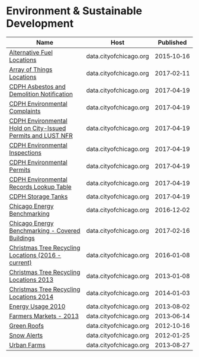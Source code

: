 # Environment & Sustainable Development

Name | Host | Published
---- | ---- | ---------
[Alternative Fuel Locations](../datasets/f7f2-ggz5.md) | data.cityofchicago.org | 2015&#x2011;10&#x2011;16
[Array of Things Locations](../datasets/6rq2-yx28.md) | data.cityofchicago.org | 2017&#x2011;02&#x2011;11
[CDPH Asbestos and Demolition Notification](../datasets/qhb4-qx8k.md) | data.cityofchicago.org | 2017&#x2011;04&#x2011;19
[CDPH Environmental Complaints](../datasets/fypr-ksnz.md) | data.cityofchicago.org | 2017&#x2011;04&#x2011;19
[CDPH Environmental Hold on City-Issued Permits and LUST NFR](../datasets/6gqn-e2ij.md) | data.cityofchicago.org | 2017&#x2011;04&#x2011;19
[CDPH Environmental Inspections](../datasets/i9rk-duva.md) | data.cityofchicago.org | 2017&#x2011;04&#x2011;19
[CDPH Environmental Permits](../datasets/ir7v-8mc8.md) | data.cityofchicago.org | 2017&#x2011;04&#x2011;19
[CDPH Environmental Records Lookup Table](../datasets/a9u4-3dwb.md) | data.cityofchicago.org | 2017&#x2011;04&#x2011;19
[CDPH Storage Tanks](../datasets/ug5u-hxnx.md) | data.cityofchicago.org | 2017&#x2011;04&#x2011;19
[Chicago Energy Benchmarking](../datasets/xq83-jr8c.md) | data.cityofchicago.org | 2016&#x2011;12&#x2011;02
[Chicago Energy Benchmarking - Covered Buildings](../datasets/g5i5-yz37.md) | data.cityofchicago.org | 2017&#x2011;02&#x2011;16
[Christmas Tree Recycling Locations (2016 - current)](../datasets/drnp-neza.md) | data.cityofchicago.org | 2016&#x2011;01&#x2011;08
[Christmas Tree Recycling Locations 2013](../datasets/spxm-tnai.md) | data.cityofchicago.org | 2013&#x2011;01&#x2011;08
[Christmas Tree Recycling Locations 2014](../datasets/28nh-39r3.md) | data.cityofchicago.org | 2014&#x2011;01&#x2011;03
[Energy Usage 2010](../datasets/8yq3-m6wp.md) | data.cityofchicago.org | 2013&#x2011;08&#x2011;02
[Farmers Markets - 2013](../datasets/i8y3-ytj4.md) | data.cityofchicago.org | 2013&#x2011;06&#x2011;14
[Green Roofs](../datasets/q3z3-udcz.md) | data.cityofchicago.org | 2012&#x2011;10&#x2011;16
[Snow Alerts](../datasets/jpfu-k3rv.md) | data.cityofchicago.org | 2012&#x2011;01&#x2011;25
[Urban Farms](../datasets/2a55-dhk8.md) | data.cityofchicago.org | 2013&#x2011;08&#x2011;27

